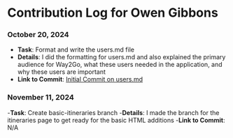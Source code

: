 # Contribution Log for Owen Gibbons

### October 20, 2024
- **Task**: Format and write the users.md file
- **Details**: I did the formatting for users.md and also explained the primary audience for Way2Go, what these users needed in the application, and why these users are important
- **Link to Commit**: [Initial Commit on users.md](https://github.com/aflam745/CS326Team36Project/commit/da445573eaf121d6427fb10c00347b96751dabfa)

### November 11, 2024
-**Task**: Create basic-itineraries branch
-**Details**: I made the branch for the itineraries page to get ready for the basic HTML additions
-**Link to Commit**: N/A
